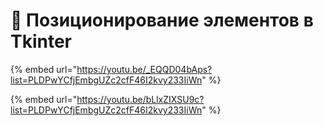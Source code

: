# 📗 Позиционирование элементов в Tkinter

{% embed url="https://youtu.be/_EQQD04bAps?list=PLDPwYCfjEmbgUZc2cfF46I2kvy233IiWn" %}

{% embed url="https://youtu.be/bLlxZIXSU9c?list=PLDPwYCfjEmbgUZc2cfF46I2kvy233IiWn" %}
